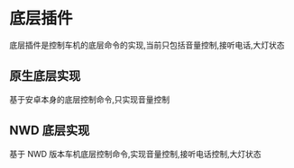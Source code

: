 # 底层插件

底层插件是控制车机的底层命令的实现,当前只包括音量控制,接听电话,大灯状态

## 原生底层实现

基于安卓本身的底层控制命令,只实现音量控制

## NWD 底层实现

基于 NWD 版本车机底层控制命令,实现音量控制,接听电话控制,大灯状态

<Valine/>
